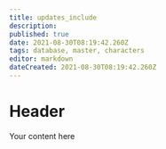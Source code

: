 ```yaml
---
title: updates_include
description: 
published: true
date: 2021-08-30T08:19:42.260Z
tags: database, master, characters
editor: markdown
dateCreated: 2021-08-30T08:19:42.260Z
---
```


# Header
Your content here